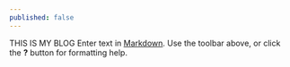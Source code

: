 ```yaml
---
published: false
---
```

 
THIS IS MY BLOG
Enter text in [Markdown](http://daringfireball.net/projects/markdown/). Use the toolbar above, or click the **?** button for formatting help.
